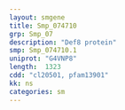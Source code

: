 ```yaml
---
layout: smgene
title: Smp_074710
grp: Smp_07
description: "Def8 protein"
smp: Smp_074710.1
uniprot: "G4VNP8"
length:  1323
cdd: "cl20501, pfam13901"
kk: ns
categories: sm
---
```

